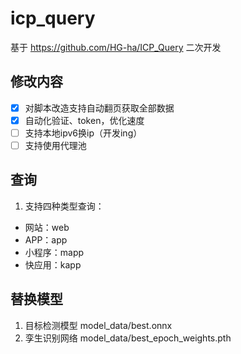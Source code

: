 # icp_query

基于 https://github.com/HG-ha/ICP_Query 二次开发

## 修改内容

- [x] 对脚本改造支持自动翻页获取全部数据 
- [x] 自动化验证、token，优化速度 
- [ ] 支持本地ipv6换ip（开发ing）
- [ ] 支持使用代理池

## 查询
1. 支持四种类型查询：
- 网站：web
- APP：app
- 小程序：mapp
- 快应用：kapp


## 替换模型
   1. 目标检测模型
      model_data/best.onnx
   2. 孪生识别网络
      model_data/best_epoch_weights.pth

